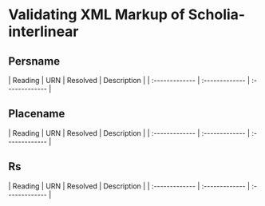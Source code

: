 # Validating XML Markup of Scholia-interlinear


## Persname 

| Reading | URN | Resolved | Description |
| :------------- | :------------- | :------------- |

## Placename 

| Reading | URN | Resolved | Description |
| :------------- | :------------- | :------------- |

## Rs 

| Reading | URN | Resolved | Description |
| :------------- | :------------- | :------------- |

